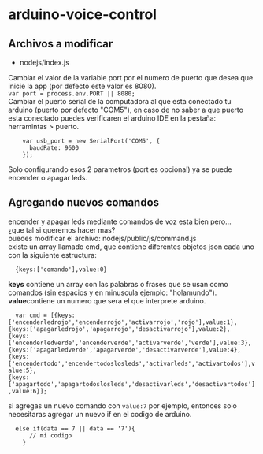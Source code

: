 # arduino-voice-control

<h2>Archivos a modificar</h2>
<ul>
  <li>nodejs/index.js</li>
</ul>
<p>
  Cambiar el valor de la variable port por el numero de puerto que desea que inicie la app (por defecto este valor es 8080).<br>
  <code>var port = process.env.PORT || 8080;</code>
  <br>
  Cambiar el puerto serial de la computadora al que esta conectado tu arduino (puerto por defecto "COM5"), en caso de no saber a que puerto esta conectado puedes verificaren el arduino IDE en la pestaña: herramintas > puerto.
  <br>
  <code>
    var usb_port = new SerialPort('COM5', {
      baudRate: 9600
    });
  </code>
  <br>
  Solo configurando esos 2 parametros (port es opcional) ya se puede encender o apagar leds.
  
  <h2>Agregando nuevos comandos</h2>
  encender y apagar leds mediante comandos de voz esta bien pero... 
  <br>
  ¿que tal si queremos hacer mas?
  <br>
  puedes modificar el archivo: nodejs/public/js/command.js
  <br>
  existe un array llamado cmd, que contiene diferentes objetos json cada uno con la siguiente estructura:
  <br>
  <code>
  {keys:['comando'],value:0}
  </code>
  <br>
  <b>keys</b> contiene un array con las palabras o frases que se usan como comandos (sin espacios y en minuscula ejemplo: "holamundo").
  <br>
  <b>value</b>contiene un numero que sera el que interprete arduino.
  <br>
  <code>
  var cmd = [{keys:['encenderledrojo','encenderrojo','activarrojo','rojo'],value:1},
{keys:['apagarledrojo','apagarrojo','desactivarrojo'],value:2},
{keys:['encenderledverde','encenderverde','activarverde','verde'],value:3},
{keys:['apagarledverde','apagarverde','desactivarverde'],value:4},
{keys:['encendertodo','encendertodoslosleds','activarleds','activartodos'],value:5},
{keys:['apagartodo','apagartodoslosleds','desactivarleds','desactivartodos'],value:6}];
  </code>
  <br>
  si agregas un nuevo comando con <code>value:7</code> por ejemplo, entonces solo necesitaras agregar un nuevo if en el codigo de arduino.
  <br>
  <code>
  else if(data == 7 || data == '7'){
      // mi codigo
    }
  </code>
</p>
